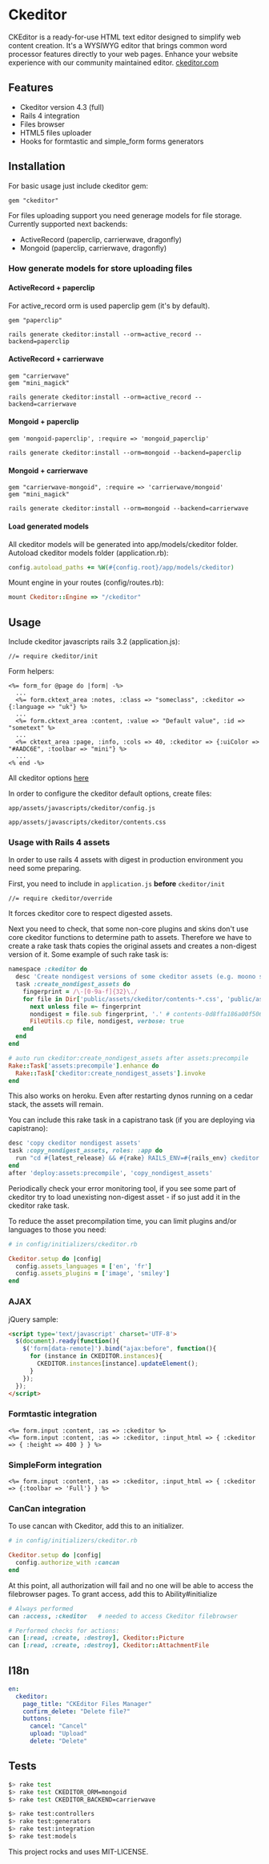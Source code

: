 # Ckeditor

CKEditor is a ready-for-use HTML text editor designed to simplify web content creation. It's a WYSIWYG editor that brings common word processor features directly to your web pages. Enhance your website experience with our community maintained editor.
[ckeditor.com](http://ckeditor.com/)

## Features

* Ckeditor version 4.3 (full)
* Rails 4 integration
* Files browser
* HTML5 files uploader
* Hooks for formtastic and simple_form forms generators

## Installation

For basic usage just include ckeditor gem:

```
gem "ckeditor"
```

For files uploading support you need generage models for file storage.
Currently supported next backends:

* ActiveRecord (paperclip, carrierwave, dragonfly)
* Mongoid (paperclip, carrierwave, dragonfly)

### How generate models for store uploading files

#### ActiveRecord + paperclip

For active_record orm is used paperclip gem (it's by default).

```
gem "paperclip"

rails generate ckeditor:install --orm=active_record --backend=paperclip
```

#### ActiveRecord + carrierwave

```
gem "carrierwave"
gem "mini_magick"

rails generate ckeditor:install --orm=active_record --backend=carrierwave
```

#### Mongoid + paperclip

```
gem 'mongoid-paperclip', :require => 'mongoid_paperclip'

rails generate ckeditor:install --orm=mongoid --backend=paperclip
```

#### Mongoid + carrierwave

```
gem "carrierwave-mongoid", :require => 'carrierwave/mongoid'
gem "mini_magick"

rails generate ckeditor:install --orm=mongoid --backend=carrierwave
```

#### Load generated models

All ckeditor models will be generated into app/models/ckeditor folder.
Autoload ckeditor models folder (application.rb):

```ruby
config.autoload_paths += %W(#{config.root}/app/models/ckeditor)
```

Mount engine in your routes (config/routes.rb):

```ruby
mount Ckeditor::Engine => "/ckeditor"
```

## Usage

Include ckeditor javascripts rails 3.2 (application.js):

```
//= require ckeditor/init
```

Form helpers:

```erb
<%= form_for @page do |form| -%>
  ...
  <%= form.cktext_area :notes, :class => "someclass", :ckeditor => {:language => "uk"} %>
  ...
  <%= form.cktext_area :content, :value => "Default value", :id => "sometext" %>
  ...
  <%= cktext_area :page, :info, :cols => 40, :ckeditor => {:uiColor => "#AADC6E", :toolbar => "mini"} %>
  ...
<% end -%>
```

All ckeditor options [here](http://docs.ckeditor.com/#!/api/CKEDITOR.config)

In order to configure the ckeditor default options, create files:

```
app/assets/javascripts/ckeditor/config.js

app/assets/javascripts/ckeditor/contents.css
```

### Usage with Rails 4 assets

In order to use rails 4 assets with digest in production environment you need some preparing.

First, you need to include in `application.js` **before** `ckeditor/init`

```
//= require ckeditor/override
```

It forces ckeditor core to respect digested assets.

Next you need to check, that some non-core plugins and skins don't use core ckeditor functions
to determine path to assets. Therefore we have to create a rake task thats copies the original assets and creates a non-digest version of it. Some example of such rake task is:

```ruby
namespace :ckeditor do
  desc 'Create nondigest versions of some ckeditor assets (e.g. moono skin png)'
  task :create_nondigest_assets do
    fingerprint = /\-[0-9a-f]{32}\./
    for file in Dir['public/assets/ckeditor/contents-*.css', 'public/assets/ckeditor/skins/moono/*.png']
      next unless file =~ fingerprint
      nondigest = file.sub fingerprint, '.' # contents-0d8ffa186a00f5063461bc0ba0d96087.css => contents.css
      FileUtils.cp file, nondigest, verbose: true
    end
  end
end

# auto run ckeditor:create_nondigest_assets after assets:precompile
Rake::Task['assets:precompile'].enhance do
  Rake::Task['ckeditor:create_nondigest_assets'].invoke
end
```
This also works on heroku. Even after restarting dynos running on a cedar stack, the assets will remain.

You can include this rake task in a capistrano task (if you are deploying via capistrano):

```ruby
desc 'copy ckeditor nondigest assets'
task :copy_nondigest_assets, roles: :app do
  run "cd #{latest_release} && #{rake} RAILS_ENV=#{rails_env} ckeditor:create_nondigest_assets"
end
after 'deploy:assets:precompile', 'copy_nondigest_assets'
```

Periodically check your error monitoring tool, if you see some part of ckeditor try to load
unexisting non-digest asset - if so just add it in the ckeditor rake task.

To reduce the asset precompilation time, you can limit plugins and/or languages to those you need:

```ruby
# in config/initializers/ckeditor.rb

Ckeditor.setup do |config|
  config.assets_languages = ['en', 'fr']
  config.assets_plugins = ['image', 'smiley']
end
```

### AJAX

jQuery sample:

```html
<script type='text/javascript' charset='UTF-8'>
  $(document).ready(function(){
    $('form[data-remote]').bind("ajax:before", function(){
      for (instance in CKEDITOR.instances){
        CKEDITOR.instances[instance].updateElement();
      }
    });
  });
</script>
```

### Formtastic integration

```erb
<%= form.input :content, :as => :ckeditor %>
<%= form.input :content, :as => :ckeditor, :input_html => { :ckeditor => { :height => 400 } } %>
```

### SimpleForm integration

```erb
<%= form.input :content, :as => :ckeditor, :input_html => { :ckeditor => {:toolbar => 'Full'} } %>
```

### CanCan integration

To use cancan with Ckeditor, add this to an initializer.

```ruby
# in config/initializers/ckeditor.rb

Ckeditor.setup do |config|
  config.authorize_with :cancan
end
```

At this point, all authorization will fail and no one will be able to access the filebrowser pages.
To grant access, add this to Ability#initialize

```ruby
# Always performed
can :access, :ckeditor   # needed to access Ckeditor filebrowser

# Performed checks for actions:
can [:read, :create, :destroy], Ckeditor::Picture
can [:read, :create, :destroy], Ckeditor::AttachmentFile
```

## I18n

```yml
en:
  ckeditor:
    page_title: "CKEditor Files Manager"
    confirm_delete: "Delete file?"
    buttons:
      cancel: "Cancel"
      upload: "Upload"
      delete: "Delete"
```

## Tests

```bash
$> rake test
$> rake test CKEDITOR_ORM=mongoid
$> rake test CKEDITOR_BACKEND=carrierwave

$> rake test:controllers
$> rake test:generators
$> rake test:integration
$> rake test:models
```

This project rocks and uses MIT-LICENSE.
